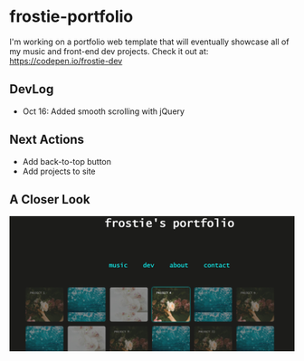 # frostie-portfolio
I'm working on a portfolio web template that will eventually showcase all of my music and front-end dev projects. Check it out at: https://codepen.io/frostie-dev

## DevLog
- Oct 16: Added smooth scrolling with jQuery

## Next Actions
- Add back-to-top button
- Add projects to site

## A Closer Look

![alt_text](https://github.com/frostie/frostie-portfolio/blob/master/frostie-portfolio.jpg)
